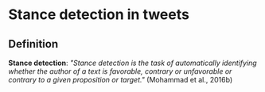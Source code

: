 # Stance detection in tweets

## Definition

**Stance detection**:
_"Stance detection is the task of automatically identifying whether the author of a text is favorable, contrary or unfavorable or contrary to a given proposition or target."_ (Mohammad et al., 2016b)
